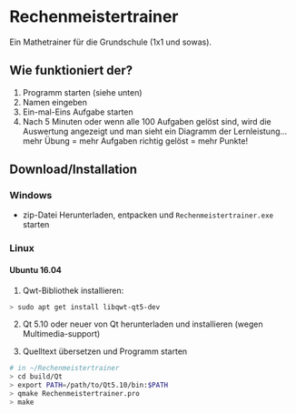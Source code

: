 # Rechenmeistertrainer
Ein Mathetrainer für die Grundschule (1x1 und sowas).

## Wie funktioniert der?

1. Programm starten (siehe unten)
2. Namen eingeben
3. Ein-mal-Eins Aufgabe starten
4. Nach 5 Minuten oder wenn alle 100 Aufgaben gelöst sind, wird die Auswertung angezeigt und man sieht ein Diagramm der Lernleistung... mehr Übung = mehr Aufgaben richtig gelöst = mehr Punkte!

## Download/Installation

### Windows
- zip-Datei Herunterladen, entpacken und `Rechenmeistertrainer.exe` starten

### Linux

#### Ubuntu 16.04

1. Qwt-Bibliothek installieren:

```bash
> sudo apt get install libqwt-qt5-dev
```

2. Qt 5.10 oder neuer von Qt herunterladen und installieren (wegen Multimedia-support)

3. Quelltext übersetzen und Programm starten

```bash
# in ~/Rechenmeistertrainer 
> cd build/Qt
> export PATH=/path/to/Qt5.10/bin:$PATH
> qmake Rechenmeistertrainer.pro
> make
```
